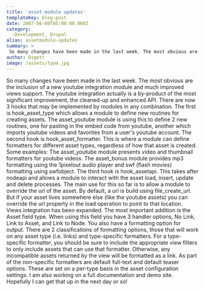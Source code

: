 ```yaml
---
title: 'asset.module updates'
templateKey: blog-post
date: 2007-06-08T05:00:00.000Z
category: 
  -Development, Drupal
alias: assetmodule-updates
summary: > 
 So many changes have been made in the last week. The most obvious are the inclusion of a new youtube integration module and much improved views support. The youtube integration actually is a by-product of the most significant improvement, the cleaned-up and enhanced API.
author: Digett
image: /assets/type.jpg
---
```


So many changes have been made in the last week. The most obvious are the inclusion of a new youtube integration module and much improved views support. The youtube integration actually is a by-product of the most significant improvement, the cleaned-up and enhanced API. There are now 3 hooks that may be implemented by modules in any combination. The first is hook\_asset\_type which allows a module to define new routines for creating assets. The asset\_youtube module is using this to define 2 new routines, one for pasting in the embed code from youtube, another which imports youtube videos and favorites from a user's youtube account. The second hook is hook\_asset\_formatter. This is where a module can define formatters for different asset types, regardless of how that asset is created. Some examples: The asset\_youtube module presents video and thumbnail formatters for youtube videos. The asset\_bonus module provides mp3 formatting using the 1pixelout audio player and swf (flash movies) formatting using swfobject. The third hook is hook\_assetapi. This takes after nodeapi and allows a module to interact with the asset load, insert, update and delete processes. The main use for this so far is to allow a module to override the url of the asset. By default, a url is build using file\_create\_url. But if your asset lives somewhere else (like the youtube assets) you can override the url property in the load operation to point to that location. Views integration has been expanded. The most important addition is the Asset field type. When using this field you have 3 handler options, No Link, Link to Asset, and Link to Node. You also have a formatting option for output. There are 2 classifications of formatting options, those that will work on any asset type (i.e. links) and type-specific formatters. For a type-specific formatter, you should be sure to include the appropriate view filters to only include assets that can use that formatter. Otherwise, any incompatible assets returned by the view will be formatted as a link. As part of the non-specific formatters are default full-text and default teaser options. These are set on a per-type basis in the asset configuration settings. I am also working on a full documentation and demo site. Hopefully I can get that up in the next day or so!